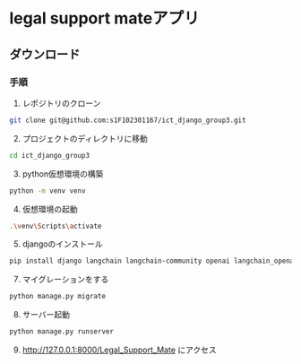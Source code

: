 # legal support mateアプリ
## ダウンロード

### 手順
1. レポジトリのクローン
```bash
git clone git@github.com:s1F102301167/ict_django_group3.git
```

2. プロジェクトのディレクトリに移動
```bash
cd ict_django_group3
```

3. python仮想環境の構築
```bash
python -m venv venv
```

4. 仮想環境の起動
```bash
.\venv\Scripts\activate
```

5. djangoのインストール
```bash
pip install django langchain langchain-community openai langchain_openai pypdf tiktoken chromadb cryptography markdown
```

7. マイグレーションをする
```bash
python manage.py migrate
```

8. サーバー起動
```bash
python manage.py runserver
```

9. http://127.0.0.1:8000/Legal_Support_Mate
にアクセス
